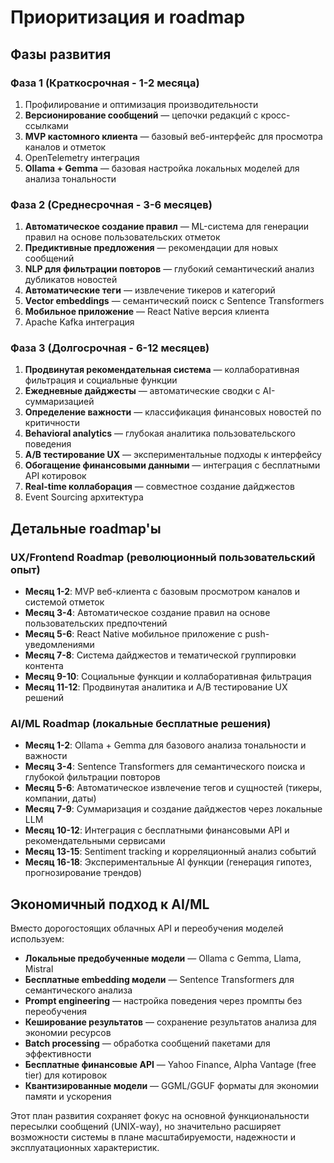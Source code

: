 # Приоритизация и roadmap

## Фазы развития

### Фаза 1 (Краткосрочная - 1-2 месяца)
1. Профилирование и оптимизация производительности
2. **Версионирование сообщений** — цепочки редакций с кросс-ссылками
3. **MVP кастомного клиента** — базовый веб-интерфейс для просмотра каналов и отметок
4. OpenTelemetry интеграция
5. **Ollama + Gemma** — базовая настройка локальных моделей для анализа тональности

### Фаза 2 (Среднесрочная - 3-6 месяцев)
1. **Автоматическое создание правил** — ML-система для генерации правил на основе пользовательских отметок
2. **Предиктивные предложения** — рекомендации для новых сообщений
3. **NLP для фильтрации повторов** — глубокий семантический анализ дубликатов новостей
4. **Автоматические теги** — извлечение тикеров и категорий
5. **Vector embeddings** — семантический поиск с Sentence Transformers
6. **Мобильное приложение** — React Native версия клиента
7. Apache Kafka интеграция

### Фаза 3 (Долгосрочная - 6-12 месяцев)
1. **Продвинутая рекомендательная система** — коллаборативная фильтрация и социальные функции
2. **Ежедневные дайджесты** — автоматические сводки с AI-суммаризацией
3. **Определение важности** — классификация финансовых новостей по критичности
4. **Behavioral analytics** — глубокая аналитика пользовательского поведения
5. **A/B тестирование UX** — экспериментальные подходы к интерфейсу
6. **Обогащение финансовыми данными** — интеграция с бесплатными API котировок
7. **Real-time коллаборация** — совместное создание дайджестов
8. Event Sourcing архитектура

## Детальные roadmap'ы

### UX/Frontend Roadmap (революционный пользовательский опыт)
- **Месяц 1-2**: MVP веб-клиента с базовым просмотром каналов и системой отметок
- **Месяц 3-4**: Автоматическое создание правил на основе пользовательских предпочтений
- **Месяц 5-6**: React Native мобильное приложение с push-уведомлениями
- **Месяц 7-8**: Система дайджестов и тематической группировки контента
- **Месяц 9-10**: Социальные функции и коллаборативная фильтрация
- **Месяц 11-12**: Продвинутая аналитика и A/B тестирование UX решений

### AI/ML Roadmap (локальные бесплатные решения)
- **Месяц 1-2**: Ollama + Gemma для базового анализа тональности и важности
- **Месяц 3-4**: Sentence Transformers для семантического поиска и глубокой фильтрации повторов
- **Месяц 5-6**: Автоматическое извлечение тегов и сущностей (тикеры, компании, даты)
- **Месяц 7-9**: Суммаризация и создание дайджестов через локальные LLM
- **Месяц 10-12**: Интеграция с бесплатными финансовыми API и рекомендательными сервисами
- **Месяц 13-15**: Sentiment tracking и корреляционный анализ событий
- **Месяц 16-18**: Экспериментальные AI функции (генерация гипотез, прогнозирование трендов)

## Экономичный подход к AI/ML

Вместо дорогостоящих облачных API и переобучения моделей используем:
- **Локальные предобученные модели** — Ollama с Gemma, Llama, Mistral
- **Бесплатные embedding модели** — Sentence Transformers для семантического анализа
- **Prompt engineering** — настройка поведения через промпты без переобучения
- **Кеширование результатов** — сохранение результатов анализа для экономии ресурсов
- **Batch processing** — обработка сообщений пакетами для эффективности
- **Бесплатные финансовые API** — Yahoo Finance, Alpha Vantage (free tier) для котировок
- **Квантизированные модели** — GGML/GGUF форматы для экономии памяти и ускорения

Этот план развития сохраняет фокус на основной функциональности пересылки сообщений (UNIX-way), но значительно расширяет возможности системы в плане масштабируемости, надежности и эксплуатационных характеристик.